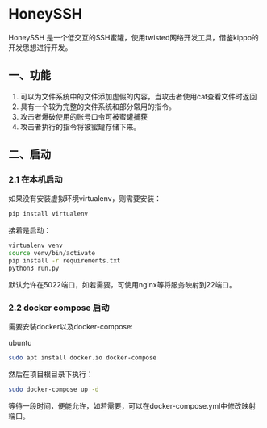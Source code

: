# HoneySSH

HoneySSH 是一个低交互的SSH蜜罐，使用twisted网络开发工具，借鉴kippo的开发思想进行开发。

## 一、功能

1. 可以为文件系统中的文件添加虚假的内容，当攻击者使用cat查看文件时返回
2. 具有一个较为完整的文件系统和部分常用的指令。
3. 攻击者爆破使用的账号口令可被蜜罐捕获
4. 攻击者执行的指令将被蜜罐存储下来。

## 二、启动

### 2.1 在本机启动

如果没有安装虚拟环境virtualenv，则需要安装：

```bash
pip install virtualenv
```

接着是启动：

```bash
virtualenv venv
source venv/bin/activate
pip install -r requirements.txt
python3 run.py
```

默认允许在5022端口，如若需要，可使用nginx等将服务映射到22端口。

### 2.2 docker compose 启动

需要安装docker以及docker-compose:

ubuntu
```bash
sudo apt install docker.io docker-compose
```

然后在项目根目录下执行：
```bash
sudo docker-compose up -d
```

等待一段时间，便能允许，如若需要，可以在docker-compose.yml中修改映射端口。